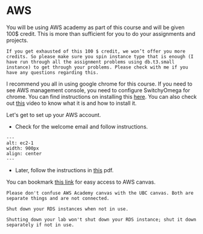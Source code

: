 # AWS

You will be using AWS academy as part of this course and will be given 100$ credit. This is more than sufficient for you to do your assignments and projects.

```{Warning}
If you get exhausted of this 100 $ credit, we won’t offer you more credits. So please make sure you spin instance type that is enough (I have run through all the assignment problems using db.t3.small instance) to get through your problems. Please check with me if you have any questions regarding this.
```

I recommend you all in using google chrome for this course. If you need to see AWS management console, you need to configure SwitchyOmega for chrome. You can find instructions on installing this [here](https://docs.aws.amazon.com/emr/latest/ManagementGuide/emr-connect-master-node-proxy.html). You can also check out [this](https://www.youtube.com/watch?v=SZMcTaFzQZs) video to know what it is and how to install it.

Let's get to set up your AWS account.

- Check for the welcome email and follow instructions.

```{figure} img/welcome.png
---
alt: ec2-1
width: 900px
align: center
---
```

- Later, follow the instructions in [this](https://canvas.ubc.ca/files/18576663/download?download_frd=1) pdf.

You can bookmark [this link](https://awsacademy.instructure.com/login/canvas) for easy access to AWS canvas.

```{important}
Please don't confuse AWS Academy canvas with the UBC canvas. Both are separate things and are not connected.
```

```{Warning}
Shut down your RDS instances when not in use.
```

```{note}
Shutting down your lab won't shut down your RDS instance; shut it down separately if not in use.
```
